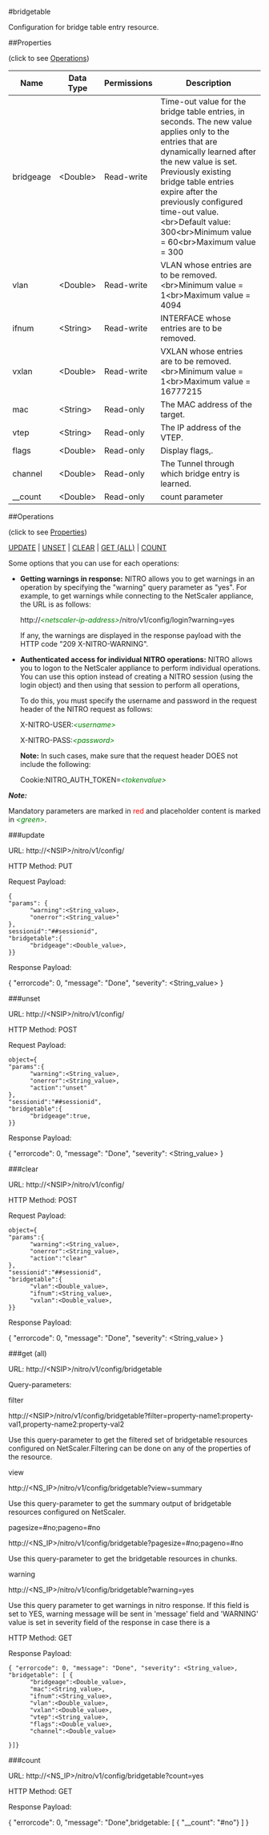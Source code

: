 #bridgetable

Configuration for bridge table entry resource.


##Properties 
<span>(click to see [Operations](#operations))</span>


<table><thead><tr><th>Name</th><th> Data Type</th><th> Permissions</th><th>Description</th></tr></thead><tbody><tr><td>bridgeage</td><td>&lt;Double></td><td>Read-write</td><td>Time-out value for the bridge table entries, in seconds. The new value applies only to the entries that are dynamically learned after the new value is set. Previously existing bridge table entries expire after the previously configured time-out value.&lt;br>Default value: 300&lt;br>Minimum value = 60&lt;br>Maximum value = 300</td><tr><tr><td>vlan</td><td>&lt;Double></td><td>Read-write</td><td>VLAN whose entries are to be removed.&lt;br>Minimum value = 1&lt;br>Maximum value = 4094</td><tr><tr><td>ifnum</td><td>&lt;String></td><td>Read-write</td><td>INTERFACE whose entries are to be removed.</td><tr><tr><td>vxlan</td><td>&lt;Double></td><td>Read-write</td><td>VXLAN whose entries are to be removed.&lt;br>Minimum value = 1&lt;br>Maximum value = 16777215</td><tr><tr><td>mac</td><td>&lt;String></td><td>Read-only</td><td>The MAC address of the target.</td><tr><tr><td>vtep</td><td>&lt;String></td><td>Read-only</td><td>The IP address of the VTEP.</td><tr><tr><td>flags</td><td>&lt;Double></td><td>Read-only</td><td>Display flags,.</td><tr><tr><td>channel</td><td>&lt;Double></td><td>Read-only</td><td>The Tunnel through which bridge entry is learned.</td><tr><tr><td>__count</td><td>&lt;Double></td><td>Read-only</td><td>count parameter</td><tr></tbody></table>
##Operations 
<span>(click to see [Properties](#properties))</span>


[UPDATE](#update) | [UNSET](#unset) | [CLEAR](#clear) | [GET (ALL)](#get-(all)) | [COUNT](#count)


Some options that you can use for each operations:
<ul><li><p><b>Getting warnings in response:</b> NITRO allows you to get warnings in an operation by specifying the "warning" query parameter as "yes". For example, to get warnings while connecting to the NetScaler appliance, the URL is as follows:</p><p>http://<span style="color:green;font-style:italic;">&lt;netscaler-ip-address&gt;</span>/nitro/v1/config/login?warning=yes</p><p>If any, the warnings are displayed in the response payload with the HTTP code "209 X-NITRO-WARNING".</p></li><li><p><b>Authenticated access for individual NITRO operations:</b> NITRO allows you to logon to the NetScaler appliance to perform individual operations. You can use this option instead of creating a NITRO session (using the login object) and then using that session to perform all operations,</p><p>To do this, you must specify the username and password in the request header of the NITRO request as follows:</p><p>X-NITRO-USER:<span style="color:green;font-style:italic;">&lt;username&gt;</span></p><p>X-NITRO-PASS:<span style="color:green;font-style:italic;">&lt;password&gt;</span></p><p><b>Note:</b> In such cases, make sure that the request header DOES not include the following:</p><p>Cookie:NITRO_AUTH_TOKEN=<span style="color:green;font-style:italic;">&lt;tokenvalue&gt;</span></p></li></ul>



***Note:*** 
Mandatory parameters are marked in <span style="color:#FF0000;">red</span> and placeholder content is marked in <span style="color:green;font-style:italic">&lt;green&gt;</span>.

###update



URL: http://&lt;NSIP&gt;/nitro/v1/config/
HTTP Method: PUT
Request Payload: ```{"params": {      "warning":<String_value>,      "onerror":<String_value>"},sessionid":"##sessionid","bridgetable":{      "bridgeage":<Double_value>,}}```
Response Payload: 
{ "errorcode": 0, "message": "Done", "severity": <String_value> }


###unset



URL: http://&lt;NSIP&gt;/nitro/v1/config/
HTTP Method: POST
Request Payload: ```object={"params":{      "warning":<String_value>,      "onerror":<String_value>,      "action":"unset"},"sessionid":"##sessionid","bridgetable":{      "bridgeage":true,}}```
Response Payload: 
{ "errorcode": 0, "message": "Done", "severity": <String_value> }


###clear



URL: http://&lt;NSIP&gt;/nitro/v1/config/
HTTP Method: POST
Request Payload: ```object={"params":{      "warning":<String_value>,      "onerror":<String_value>,      "action":"clear"},"sessionid":"##sessionid","bridgetable":{      "vlan":<Double_value>,      "ifnum":<String_value>,      "vxlan":<Double_value>,}}```
Response Payload: 
{ "errorcode": 0, "message": "Done", "severity": <String_value> }


###get (all)



URL: http://&lt;NSIP&gt;/nitro/v1/config/bridgetable
Query-parameters:
filter
http://&lt;NSIP&gt;/nitro/v1/config/bridgetable?filter=property-name1:property-val1,property-name2:property-val2
Use this query-parameter to get the filtered set of bridgetable resources configured on NetScaler.Filtering can be done on any of the properties of the resource.


view
http://&lt;NS_IP&gt;/nitro/v1/config/bridgetable?view=summary
Use this query-parameter to get the summary output of bridgetable resources configured on NetScaler.


pagesize=#no;pageno=#no
http://&lt;NS_IP&gt;/nitro/v1/config/bridgetable?pagesize=#no;pageno=#no
Use this query-parameter to get the bridgetable resources in chunks.


warning
http://&lt;NS_IP&gt;/nitro/v1/config/bridgetable?warning=yes
Use this query parameter to get warnings in nitro response. If this field is set to YES, warning message will be sent in 'message' field and 'WARNING' value is set in severity field of the response in case there is a



HTTP Method: GET
Response Payload: ```{ "errorcode": 0, "message": "Done", "severity": <String_value>, "bridgetable": [ {      "bridgeage":<Double_value>,      "mac":<String_value>,      "ifnum":<String_value>,      "vlan":<Double_value>,      "vxlan":<Double_value>,      "vtep":<String_value>,      "flags":<Double_value>,      "channel":<Double_value>}]}```



###count



URL: http://&lt;NS_IP&gt;/nitro/v1/config/bridgetable?count=yes
HTTP Method: GET
Response Payload: 
{ "errorcode": 0, "message": "Done",bridgetable: [ { "__count": "#no"} ] }


